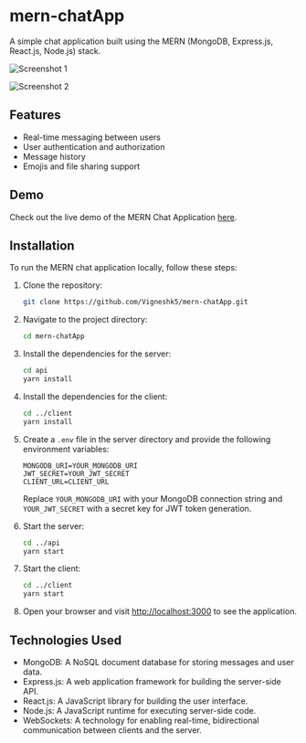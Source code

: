 # mern-chatApp

A simple chat application built using the MERN (MongoDB, Express.js, React.js, Node.js) stack.

![Screenshot 1](https://github.com/Vigneshk5/mern-chatApp/assets/97999742/7c937ee5-8c4c-4783-9eed-b374d4ec6f03)

![Screenshot 2](https://github.com/Vigneshk5/mern-chatApp/assets/97999742/8fe5f338-a708-4d3a-be6a-de112f267848)

## Features

- Real-time messaging between users
- User authentication and authorization
- Message history
- Emojis and file sharing support

## Demo

Check out the live demo of the MERN Chat Application [here](https://mern-chat-app-indol.vercel.app/).

## Installation

To run the MERN chat application locally, follow these steps:

1. Clone the repository:

   ```bash
   git clone https://github.com/Vigneshk5/mern-chatApp.git
   ```

2. Navigate to the project directory:

   ```bash
   cd mern-chatApp
   ```

3. Install the dependencies for the server:

   ```bash
   cd api
   yarn install
   ```

4. Install the dependencies for the client:

   ```bash
   cd ../client
   yarn install
   ```

5. Create a `.env` file in the server directory and provide the following environment variables:

   ```
   MONGODB_URI=YOUR_MONGODB_URI
   JWT_SECRET=YOUR_JWT_SECRET
   CLIENT_URL=CLIENT_URL
   ```

   Replace `YOUR_MONGODB_URI` with your MongoDB connection string and `YOUR_JWT_SECRET` with a secret key for JWT token generation.

6. Start the server:

   ```bash
   cd ../api
   yarn start
   ```

7. Start the client:

   ```bash
   cd ../client
   yarn start
   ```

8. Open your browser and visit [http://localhost:3000](http://localhost:3000) to see the application.

## Technologies Used

- MongoDB: A NoSQL document database for storing messages and user data.
- Express.js: A web application framework for building the server-side API.
- React.js: A JavaScript library for building the user interface.
- Node.js: A JavaScript runtime for executing server-side code.
- WebSockets: A technology for enabling real-time, bidirectional communication between clients and the server.
